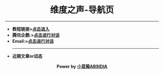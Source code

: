 <h1 align="center">维度之声-导航页</h1>
<hr />
<ul>
<li><strong>教程链接&gt;<a href="https://blog.absidia.top/?p=36">点击进入</a>
<li><strong>腾讯企鹅:&gt;<a href="https://wpa.qq.com/msgrd?v=3&uin=2742983278&site=qq&menu=yes">点击进行对话</a>
<li><strong>Email:&gt;<a href="mailto:zerotide@qq.com">点击进行对话</a>
<hr />
<li><strong>近期文章or动态
<script type='text/javascript' src='https://blog.absidia.top/index.php?key=77bbe767e098ae5c8eb485cfb222279a&cid=0&rows=6'></script>
</ul>	
<p align="center">
  Power by <a href="https://absidia.top/">小蓝莓ABSIDIA</a>
</p></div>
</div>
<script>
